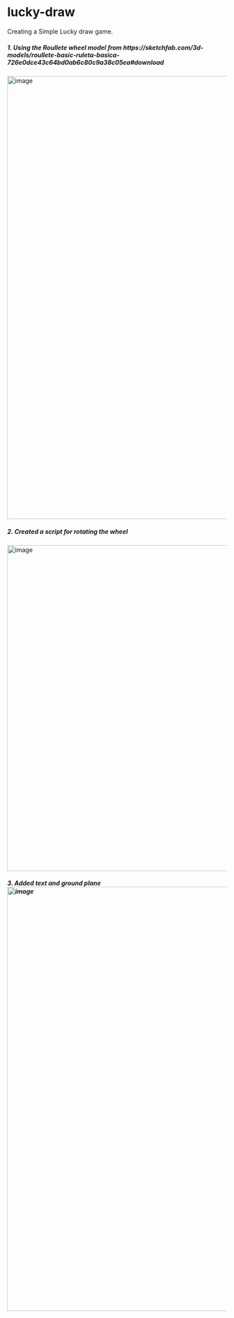 # lucky-draw

Creating a Simple Lucky draw game.

<h5> 1. Using the Roullete wheel model from https://sketchfab.com/3d-models/roullete-basic-ruleta-basica-726e0dce43c64bd0ab6c80c9a38c05ea#download </h5>
<img width="1017" alt="image" src="https://github.com/maarlesh/lucky-draw/assets/66205301/c41f2057-386a-4ce4-a2b4-cf83ad519fdc">

<h5> 2. Created a script for rotating the wheel</h5>
<img width="748" alt="image" src="https://github.com/maarlesh/lucky-draw/assets/66205301/6c379d78-9bd9-40bf-89d5-1d0a225ae3ec">

<h5> 3. Added text and ground plane
<img width="974" alt="image" src="https://github.com/maarlesh/lucky-draw/assets/66205301/65313c9e-88ba-42a8-b1b1-de90abbb8ed5">

